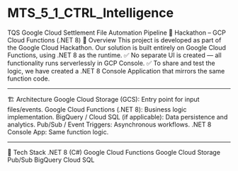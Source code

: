 # MTS_5_1_CTRL_Intelligence
TQS Google Cloud Settlement File Automation Pipeline
🚀 Hackathon – GCP Cloud Functions (.NET 8)
📌 Overview
This project is developed as part of the Google Cloud Hackathon.
Our solution is built entirely on Google Cloud Functions, using .NET 8 as the runtime.
✅ No separate UI is created — all functionality runs serverlessly in GCP Console.
✅ To share and test the logic, we have created a .NET 8 Console Application that mirrors the same function code.
________________________________________
🏗️ Architecture
Google Cloud Storage (GCS): Entry point for input files/events.
Google Cloud Functions (.NET 8): Business logic implementation.
BigQuery / Cloud SQL (if applicable): Data persistence and analytics.
Pub/Sub / Event Triggers: Asynchronous workflows.
.NET 8 Console App: Same function logic.
________________________________________
🔧 Tech Stack
.NET 8 (C#)
Google Cloud Functions
Google Cloud Storage
Pub/Sub
BigQuery
Cloud SQL 
